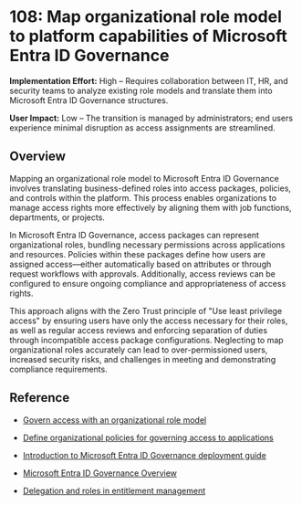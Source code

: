 # 108: Map organizational role model to platform capabilities of Microsoft Entra ID Governance

**Implementation Effort:** High  – Requires collaboration between IT, HR, and security teams to analyze existing role models and translate them into Microsoft Entra ID Governance structures.

**User Impact:** Low – The transition is managed by administrators; end users experience minimal disruption as access assignments are streamlined.

## Overview

Mapping an organizational role model to Microsoft Entra ID Governance involves translating business-defined roles into access packages, policies, and controls within the platform. This process enables organizations to manage access rights more effectively by aligning them with job functions, departments, or projects.

In Microsoft Entra ID Governance, access packages can represent organizational roles, bundling necessary permissions across applications and resources. Policies within these packages define how users are assigned access—either automatically based on attributes or through request workflows with approvals. Additionally, access reviews can be configured to ensure ongoing compliance and appropriateness of access rights. 

This approach aligns with the Zero Trust principle of "Use least privilege access" by ensuring users have only the access necessary for their roles, as well as regular access reviews and enforcing separation of duties through incompatible access package configurations. Neglecting to map organizational roles accurately can lead to over-permissioned users, increased security risks, and challenges in meeting and demonstrating compliance requirements. 

## Reference

* [Govern access with an organizational role model](https://learn.microsoft.com/en-us/entra/id-governance/identity-governance-organizational-roles)

* [Define organizational policies for governing access to applications](https://learn.microsoft.com/en-us/entra/id-governance/identity-governance-applications-define)

* [Introduction to Microsoft Entra ID Governance deployment guide](https://learn.microsoft.com/en-us/entra/architecture/governance-deployment-intro)

* [Microsoft Entra ID Governance Overview](https://learn.microsoft.com/en-us/entra/id-governance/identity-governance-overview)

* [Delegation and roles in entitlement management](https://docs.azure.cn/en-us/entra/id-governance/entitlement-management-delegate)

